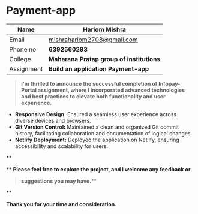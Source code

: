 # Payment-app

| Name |     Hariom Mishra   |
|--|--|
| Email  |  mishrahariom2708@gmail.com |
| Phone no    |**6392560293**|
| College  |  **Maharana Pratap group of institutions** |
| Assignment   |**Build an application Payment-app**|


  

> **I'm thrilled to announce the successful completion of Infopay-Portal assignment, where I incorporated advanced
> technologies and best practices to elevate both functionality and user
> experience.**


-   **Responsive Design:** Ensured a seamless user experience across diverse devices and browsers.
-   **Git Version Control:** Maintained a clean and organized Git commit history, facilitating collaboration and documentation of logical changes.
-   **Netlify Deployment:** Deployed the application on Netlify, ensuring accessibility and scalability for users.


**

** **Please feel free to explore the project, and I welcome any feedback or**
> **suggestions you may have.****

**

**Thank you for your time and consideration.**

